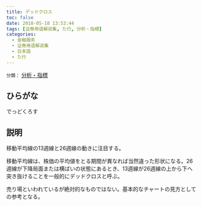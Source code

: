 ```yaml
---
title: デッドクロス
toc: false
date: 2018-05-18 13:53:44
tags: [证券用语解说集, た行, 分析・指標]
categories:
  - 金融服务
  - 证券用语解说集
  - 日本語
  - た行
---
```


`分類：` [分析・指標](/tags/分析・指標/)

## ひらがな

でっどくろす

## 説明

移動平均線の13週線と26週線の動きに注目する。

移動平均線は、株価の平均値をとる期間が異なれば当然違った形状になる。26週線が下降局面または横ばいの状態にあるとき、13週線が26週線の上から下へ突き抜けることを一般的にデッドクロスと呼ぶ。

売り場といわれているが絶対的なものではない。基本的なチャートの見方としての参考となる。
